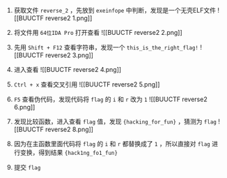 1. 获取文件 `reverse_2` ，先放到 `exeinfope` 中判断，发现是一个无壳ELF文件
![[BUUCTF reverse2 1.png]]

2. 将文件用 `64位IDA Pro` 打开查看
![[BUUCTF reverse2 2.png]]

3. 先用 `Shift + F12` 查看字符串，发现一个 `this_is_the_right_flag!`
![[BUUCTF reverse2 3.png]]

4. 进入查看
![[BUUCTF reverse2 4.png]]

5. `Ctrl + x` 查看交叉引用
![[BUUCTF reverse2 5.png]]

6. `F5` 查看伪代码，发现代码将 `flag` 的 `i` 和 `r` 改为 `1`
![[BUUCTF reverse2 6.png]]

7.  发现比较函数，进入查看 `flag` 值，发现 `{hacking_for_fun}` ，猜测为 `flag`
![[BUUCTF reverse2 8.png]]

8. 因为在主函数里面代码将 `flag` 的 `i` 和 `r` 都替换成了 `1` ，所以直接对 `flag` 进行变换，得到结果 `{hack1ng_fo1_fun}`
9. 提交 `flag`